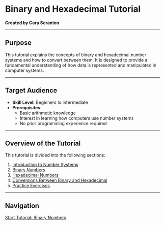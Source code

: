 # Binary and Hexadecimal Tutorial  
 
**Created by Cora Scranton**  

---

## Purpose  
This tutorial explains the concepts of binary and hexadecimal number systems and how to convert between them. It is designed to provide a fundamental understanding of how data is represented and manipulated in computer systems.  

---

## Target Audience  
- **Skill Level**: Beginners to intermediate  
- **Prerequisites**:  
  - Basic arithmetic knowledge  
  - Interest in learning how computers use number systems  
  - No prior programming experience required  

---

## Overview of the Tutorial  
This tutorial is divided into the following sections:  

1. [Introduction to Number Systems](#introduction-to-number-systems)  
2. [Binary Numbers](Binary)  
3. [Hexadecimal Numbers](hexadecimal.md)  
4. [Conversions Between Binary and Hexadecimal](conversions.md)  
5. [Practice Exercises](practice.md)  

---

## Navigation  
[Start Tutorial: Binary Numbers](binary.md)
